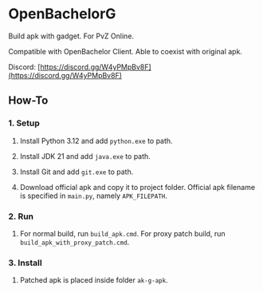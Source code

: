 # OpenBachelorG

Build apk with gadget. For PvZ Online.

Compatible with OpenBachelor Client. Able to coexist with original apk.

Discord: [https://discord.gg/W4yPMpBv8F](https://discord.gg/W4yPMpBv8F)


## How-To

### 1. Setup

1. Install Python 3.12 and add `python.exe` to path.

2. Install JDK 21 and add `java.exe` to path.

3. Install Git and add `git.exe` to path.

4. Download official apk and copy it to project folder. Official apk filename is specified in `main.py`, namely `APK_FILEPATH`.

### 2. Run

1. For normal build, run `build_apk.cmd`. For proxy patch build, run `build_apk_with_proxy_patch.cmd`.

### 3. Install

1. Patched apk is placed inside folder `ak-g-apk`.

